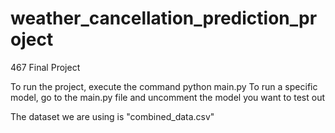 # weather_cancellation_prediction_project
467 Final Project

To run the project, execute the command python main.py
To run a specific model, go to the main.py file and uncomment the model you want to test out

The dataset we are using is "combined_data.csv"
